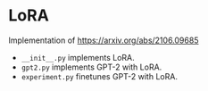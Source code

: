 # LoRA
Implementation of https://arxiv.org/abs/2106.09685
- `__init__.py` implements LoRA.
- `gpt2.py` implements GPT-2 with LoRA.
- `experiment.py` finetunes GPT-2 with LoRA.
